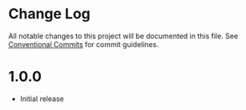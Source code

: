 # Change Log

All notable changes to this project will be documented in this file.
See [Conventional Commits](https://conventionalcommits.org) for commit guidelines.

# 1.0.0

-   Initial release
